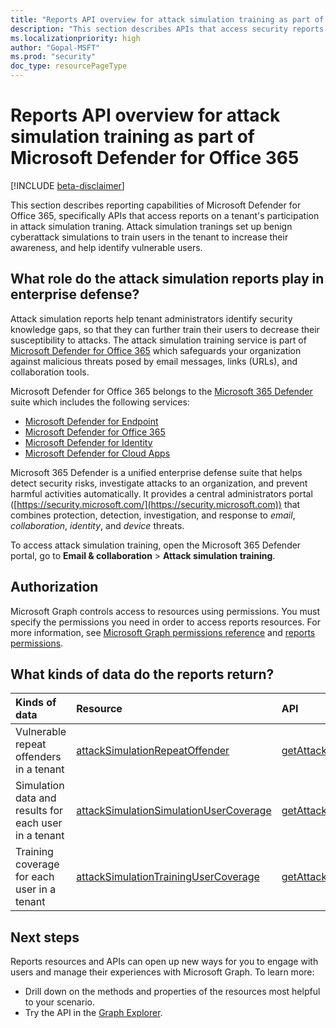 ```yaml
---
title: "Reports API overview for attack simulation training as part of Microsoft Defender for Office 365"
description: "This section describes APIs that access security reports that are part of Microsoft Defender for Office 365."
ms.localizationpriority: high
author: "Gopal-MSFT"
ms.prod: "security"
doc_type: resourcePageType
---
```


# Reports API overview for attack simulation training as part of Microsoft Defender for Office 365

[!INCLUDE [beta-disclaimer](../../includes/beta-disclaimer.md)]

This section describes reporting capabilities of Microsoft Defender for Office 365, specifically APIs that access reports on a tenant's participation in attack simulation traning. Attack simulation tranings set up benign cyberattack simulations to train users in the tenant to increase their awareness, and help identify vulnerable users.

## What role do the attack simulation reports play in enterprise defense?

Attack simulation reports help tenant administrators identify security knowledge gaps, so that they can further train their users to decrease their susceptibility to attacks. The attack simulation training service is part of [Microsoft Defender for Office 365](/microsoft-365/security/office-365-security/defender-for-office-365?view=o365-worldwide&preserve-view=true) which safeguards your organization against malicious threats posed by email messages, links (URLs), and collaboration tools.

Microsoft Defender for Office 365 belongs to the [Microsoft 365 Defender](/microsoft-365/security/defender/microsoft-365-defender?view=o365-worldwide&preserve-view=true) suite which includes the following services:

- [Microsoft Defender for Endpoint](/microsoft-365/security/defender-endpoint/microsoft-defender-endpoint)
- [Microsoft Defender for Office 365](/microsoft-365/security/office-365-security/overview)
- [Microsoft Defender for Identity](/defender-for-identity/)
- [Microsoft Defender for Cloud Apps](/cloud-app-security/)

Microsoft 365 Defender is a unified enterprise defense suite that helps detect security risks, investigate attacks to an organization, and prevent harmful activities automatically. It provides a central administrators portal ([https://security.microsoft.com/](https://security.microsoft.com)) that combines protection, detection, investigation, and response to _email_, _collaboration_, _identity_, and _device_ threats.

To access attack simulation training, open the Microsoft 365 Defender portal, go to **Email & collaboration** > **Attack simulation training**.


## Authorization

Microsoft Graph controls access to resources using permissions. You must specify the permissions you need in order to access reports resources. For more information, see [Microsoft Graph permissions reference](/graph/permissions-reference) and [reports permissions](/graph/permissions-reference#reports-permissions).

## What kinds of data do the reports return?

| Kinds of data          | Resource                                | API         |
|:---------------------- |:--------------------------------------- |:------------|
| Vulnerable repeat offenders in a tenant | [attackSimulationRepeatOffender](attacksimulationrepeatoffender.md) | [getAttackSimulationRepeatOffenders](../api/reportroot-getattacksimulationrepeatoffenders.md) |
| Simulation data and results for each user in a tenant | [attackSimulationSimulationUserCoverage](attacksimulationsimulationusercoverage.md) | [getAttackSimulationSimulationUserCoverage](../api/reportroot-getattacksimulationsimulationusercoverage.md) |
| Training coverage for each user in a tenant | [attackSimulationTrainingUserCoverage](attacksimulationtrainingusercoverage.md) | [getAttackSimulationTrainingUserCoverage](../api/reportroot-getattacksimulationtrainingusercoverage.md) |

## Next steps

Reports resources and APIs can open up new ways for you to engage with users and manage their experiences with Microsoft Graph. To learn more:

- Drill down on the methods and properties of the resources most helpful to your scenario.
- Try the API in the [Graph Explorer](https://developer.microsoft.com/graph/graph-explorer).

